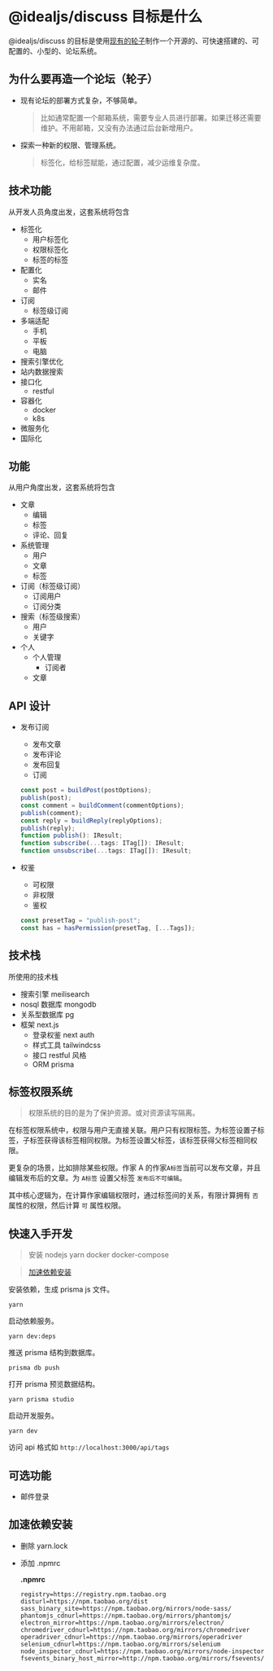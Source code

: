 # @idealjs/discuss 目标是什么

@idealjs/discuss 的目标是使用[现有的轮子](#技术栈)制作一个开源的、可快速搭建的、可配置的、小型的、论坛系统。

## 为什么要再造一个论坛（轮子）

- 现有论坛的部署方式复杂，不够简单。

  > 比如通常配置一个邮箱系统，需要专业人员进行部署。如果迁移还需要维护。不用邮箱，又没有办法通过后台新增用户。

- 探索一种新的权限、管理系统。

  > 标签化，给标签赋能，通过配置，减少运维复杂度。

## 技术功能

从开发人员角度出发，这套系统将包含

- 标签化
  - 用户标签化
  - 权限标签化
  - 标签的标签
- 配置化
  - 实名
  - 邮件
- 订阅
  - 标签级订阅
- 多端适配
  - 手机
  - 平板
  - 电脑
- 搜索引擎优化
- 站内数据搜索
- 接口化
  - restful
- 容器化
  - docker
  - k8s
- 微服务化
- 国际化

## 功能

从用户角度出发，这套系统将包含

- 文章
  - 编辑
  - 标签
  - 评论、回复
- 系统管理
  - 用户
  - 文章
  - 标签
- 订阅（标签级订阅）
  - 订阅用户
  - 订阅分类
- 搜索（标签级搜索）
  - 用户
  - 关键字
- 个人
  - 个人管理
    - 订阅者
  - 文章

## API 设计

- 发布订阅

  - 发布文章
  - 发布评论
  - 发布回复
  - 订阅

  ```typescript
  const post = buildPost(postOptions);
  publish(post);
  const comment = buildComment(commentOptions);
  publish(comment);
  const reply = buildReply(replyOptions);
  publish(reply);
  function publish(): IResult;
  function subscribe(...tags: ITag[]): IResult;
  function unsubscribe(...tags: ITag[]): IResult;
  ```

- 权鉴

  - 可权限
  - 非权限
  - 鉴权

  ```typescript
  const presetTag = "publish-post";
  const has = hasPermission(presetTag, [...Tags]);
  ```


## 技术栈

所使用的技术栈

- 搜索引擎 meilisearch
- nosql 数据库 mongodb
- 关系型数据库 pg
- 框架 next.js
  - 登录权鉴 next auth
  - 样式工具 tailwindcss
  - 接口 restful 风格
  - ORM prisma

## 标签权限系统

> 权限系统的目的是为了保护资源。或对资源读写隔离。

在标签权限系统中，权限与用户无直接关联。用户只有权限标签。为标签设置子标签，子标签获得该标签相同权限。为标签设置父标签，该标签获得父标签相同权限。

更复杂的场景，比如排除某些权限。作家 A 的作家`A标签`当前可以发布文章，并且编辑发布后的文章。为 `A标签` 设置父标签 `发布后不可编辑`。

其中核心逻辑为，在计算作家编辑权限时，通过标签间的关系，有限计算拥有 `否` 属性的权限，然后计算 `可` 属性权限。

## 快速入手开发

> 安装 nodejs yarn docker docker-compose

> [加速依赖安装](#加速依赖安装)

安装依赖，生成 prisma js 文件。

```shell
yarn
```

启动依赖服务。

```shell
yarn dev:deps
```

推送 prisma 结构到数据库。

```shell
prisma db push
```

打开 prisma 预览数据结构。

```shell
yarn prisma studio
```

启动开发服务。

```shell
yarn dev
```

访问 api 格式如 `http://localhost:3000/api/tags`

## 可选功能
- 邮件登录

## 加速依赖安装
- 删除 yarn.lock

- 添加 .npmrc

  **.npmrc**
  ```
  registry=https://registry.npm.taobao.org
  disturl=https://npm.taobao.org/dist
  sass_binary_site=https://npm.taobao.org/mirrors/node-sass/
  phantomjs_cdnurl=https://npm.taobao.org/mirrors/phantomjs/
  electron_mirror=https://npm.taobao.org/mirrors/electron/
  chromedriver_cdnurl=https://npm.taobao.org/mirrors/chromedriver
  operadriver_cdnurl=https://npm.taobao.org/mirrors/operadriver
  selenium_cdnurl=https://npm.taobao.org/mirrors/selenium
  node_inspector_cdnurl=https://npm.taobao.org/mirrors/node-inspector
  fsevents_binary_host_mirror=http://npm.taobao.org/mirrors/fsevents/
  ```
